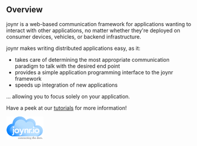 ## Overview
joynr is a web-based communication framework for applications wanting to interact with other applications, no matter whether they're deployed on consumer devices, vehicles, or backend infrastructure.

joynr makes writing distributed applications easy, as it: 
* takes care of determining the most appropriate communication paradigm to talk with the desired end point
* provides a simple application programming interface to the joynr framework
* speeds up integration of new applications

... allowing you to focus solely on your application.</b>


Have a peek at our [tutorials](wiki/Tutorial.md) for more information!

<img src="graphics/joynr-logo.png" alt="joynr" style="width: 100px;"/>
